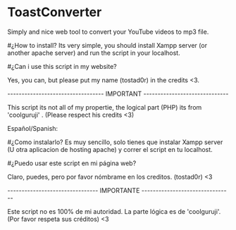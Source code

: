 # ToastConverter
Simply and nice web tool to convert your YouTube videos to mp3 file.


#¿How to install?
Its very simple, you should install Xampp server (or another apache server) and run the script in your localhost.

#¿Can i use this script in my website?

Yes, you can, but please put my name (tostad0r) in the credits <3.

---------------------------------- IMPORTANT ------------------------------

This script its not all of my propertie, the logical part (PHP) its from 'coolguruji' . (Please respect his credits <3)







Español/Spanish:

#¿Como instalarlo?
Es muy sencillo, solo tienes que instalar Xampp server (U otra aplicacion de hosting apache) y correr el script en tu localhost.

#¿Puedo usar este script en mi página web?

Claro, puedes, pero por favor nómbrame en los creditos. (tostad0r) <3

-------------------------------- IMPORTANTE --------------------------------

Este script no es 100% de mi autoridad. La parte lógica es de 'coolguruji'. (Por favor respeta sus créditos) <3
